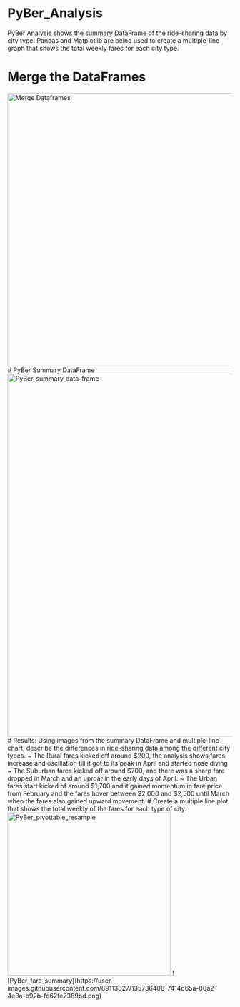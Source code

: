 # PyBer_Analysis
PyBer Analysis shows the summary DataFrame of the ride-sharing data by city type. Pandas and Matplotlib are being used to create a multiple-line graph that shows the total weekly fares for each city type. 
# Merge the DataFrames
<img width="612" alt="Merge Dataframes" src="https://user-images.githubusercontent.com/89113627/135736204-ebe228f5-6687-4861-9cc7-2bc5a3e030dd.png">
# PyBer Summary DataFrame
<img width="813" alt="PyBer_summary_data_frame" src="https://user-images.githubusercontent.com/89113627/135736240-31170a96-304c-4cd2-abb7-0146697a896f.png">
# Results: Using images from the summary DataFrame and multiple-line chart, describe the differences in ride-sharing data among the different city types.
~ The Rural fares kicked off around $200, the analysis shows fares increase and oscillation till it got to its peak in April and started nose diving
~ The Suburban fares kicked off around $700, and there was a sharp fare dropped in March and an uproar in the early days of April.
~ The Urban fares start kicked of around $1,700  and it gained momentum in fare price from February and the fares  hover between $2,000 and $2,500 until March when the fares also gained upward movement.
# Create a multiple line plot that shows the total weekly of the fares for each type of city.
<img width="365" alt="PyBer_pivottable_resample" src="https://user-images.githubusercontent.com/89113627/135736303-2b89bd58-8e3c-4196-93f4-c49e4fdffa66.png">
![PyBer_fare_summary](https://user-images.githubusercontent.com/89113627/135736408-7414d65a-00a2-4e3a-b92b-fd62fe2389bd.png)

